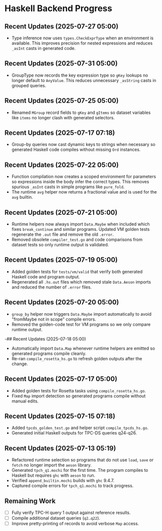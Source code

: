 # Haskell Backend Progress
## Recent Updates (2025-07-27 05:00)
- Type inference now uses `types.CheckExprType` when an environment is available.
  This improves precision for nested expressions and reduces `_asInt` casts in generated code.

 

## Recent Updates (2025-07-31 05:00)
- GroupType now records the key expression type so `gKey` lookups no longer
  default to `AnyValue`. This reduces unnecessary `_asString` casts in grouped
  queries.

## Recent Updates (2025-07-25 05:00)
- Renamed `MGroup` record fields to `gKey` and `gItems` so dataset variables like
  `items` no longer clash with generated selectors.

## Recent Updates (2025-07-17 07:18)
- Group-by queries now cast dynamic keys to strings when necessary so generated Haskell code compiles without missing `Ord` instances.

## Recent Updates (2025-07-22 05:00)
- Function compilation now creates a scoped environment for parameters so
  expressions inside the body infer the correct types. This removes spurious
  `_asInt` casts in simple programs like `pure_fold`.
- The runtime `avg` helper now returns a fractional value and is used for the
  `avg` builtin.

## Recent Updates (2025-07-21 05:00)
- Runtime helpers now always import `Data.Maybe` when included which fixes
  `break_continue` and similar programs. Updated VM golden tests regenerate the
  `.out` file and remove the old `.error`.
- Removed obsolete `compiler_test.go` and code comparisons from dataset tests so
  only runtime output is validated.

## Recent Updates (2025-07-19 05:00)
- Added golden tests for `tests/vm/valid` that verify both generated Haskell
  code and program output.
- Regenerated all `.hs.out` files which removed stale `Data.Aeson` imports and
  reduced the number of `.error` files.

## Recent Updates (2025-07-20 05:00)
- `group_by` helper now triggers `Data.Maybe` import automatically to avoid
  "fromMaybe not in scope" compile errors.
- Removed the golden-code test for VM programs so we only compare runtime
  output.

-## Recent Updates (2025-07-18 05:00)
- Automatically import `Data.Map` whenever runtime helpers are emitted so
  generated programs compile cleanly.
- Re-ran `compile_rosetta_hs.go` to refresh golden outputs after the change.

## Recent Updates (2025-07-17 05:00)
- Added golden tests for Rosetta tasks using `compile_rosetta_hs.go`.
- Fixed `Map` import detection so generated programs compile without manual edits.

## Recent Updates (2025-07-15 07:18)
- Added `tpcds_golden_test.go` and helper script `compile_tpcds_hs.go`.
- Generated initial Haskell outputs for TPC-DS queries q24-q26.

## Recent Updates (2025-07-13 05:19)
- Refactored runtime selection so programs that do not use `load`, `save` or `fetch` no longer import the `aeson` library.
- Generated `tpch_q1.mochi` for the first time. The program compiles to Haskell but requires `ghc` with `aeson` to run.
- Verified `append_builtin.mochi` builds with `ghc` 9.4.7.
- Captured compile errors for `tpch_q1.mochi` to track progress.

## Remaining Work
- [ ] Fully verify TPC-H query 1 output against reference results.
- [ ] Compile additional dataset queries (`q2`..`q22`).
- [ ] Improve pretty-printing of records to avoid verbose `Map` access.
